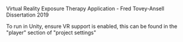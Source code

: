 Virtual Reality Exposure Therapy Application - Fred Tovey-Ansell Dissertation 2019

To run in Unity, ensure VR support is enabled, this can be found in the "player" section of "project settings"
